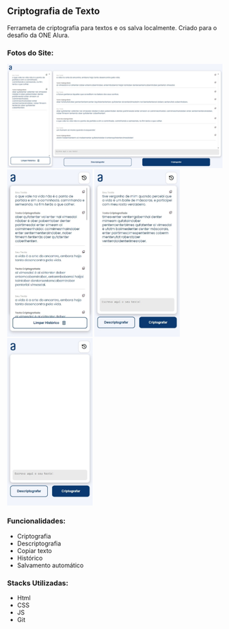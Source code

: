 ## Criptografia de Texto

Ferrameta de criptografia para textos e os salva localmente.
Criado para o desafio da ONE Alura.

### Fotos do Site:

<img src="assets/readme/img-1%20(1).jpeg" style="width: 600px" />
<div align="start">
  <img src="assets/readme/img-1%20(2).jpeg" style="width: 200px" />
  <img src="assets/readme/img-1%20(3).jpeg" style="width: 200px" />
  <img src="assets/readme/img-1%20(4).jpeg" style="width: 200px" />
</div>

### Funcionalidades:

- Criptografia
- Descriptografia
- Copiar texto
- Histórico
- Salvamento automático

### Stacks Utilizadas:

- Html
- CSS
- JS
- Git
